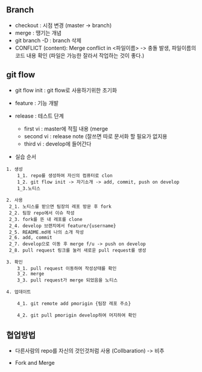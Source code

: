## Branch

* checkout : 시점 변경 (master -> branch)
* merge : 땡기는 개념
* git branch -D : branch 삭제
* CONFLICT (content): Merge conflict in <파일이름> -> 충돌 발생, 파일이름의 코드 내용 확인 (파일은 가능한 잘라서 작업하는 것이 좋다.)

## git flow

* git flow init : git flow로 사용하기위한 초기화

* feature : 기능 개발
* release : 테스트 단계
	* first vi : master에 적힐 내용 (merge
	* second vi : release note (잘쓰면 따로 문서화 할 필요가 없지용
	* third vi : develop에 들어간다

* 실습 순서
```
1. 생성
	1_1. repo를 생성하여 자신의 컴퓨터로 clon
	1_2. git flow init -> 자기소개 -> add, commit, push on develop
	1_3.노티스
	
2. 사용
 2_1. 노티스를 받으면 팀장의 레포 방문 후 fork
 2_2. 팀장 repo에서 이슈 작성
 2_3. fork를 뜬 내 레포를 clone
 2_4. develop 브랜치에서 feature/{username}
 2_5. README.md에 나의 소개 작성
 2_6. add, commit
 2_7. develop으로 이동 후 merge f/u -> push on develop
 2_8. pull request 링크를 눌러 새로운 pull request를 생성

3. 확인
	3_1. pull request 이동하여 작성상태를 확인
	3_2. merge
	3_3. pull request가 merge 되었음을 노티스
	
4. 업데이트

    4_1. git remote add pmorigin {팀장 레포 주소}

    4_2. git pull pmorigin develop하여 머지하여 확인
```
## 협업방법

* 다른사람의 repo를 자신의 것인것처럼 사용 (Collbaration) -> 비추

* Fork and Merge